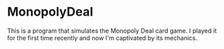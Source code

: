 # MonopolyDeal
This is a program that simulates the Monopoly Deal card game. I played it for the first time recently and now I'm captivated by its mechanics.
